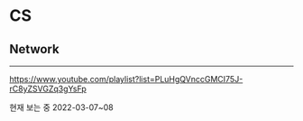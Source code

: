 # CS
## Network
---

https://www.youtube.com/playlist?list=PLuHgQVnccGMCI75J-rC8yZSVGZq3gYsFp

현재 보는 중 
2022-03-07~08